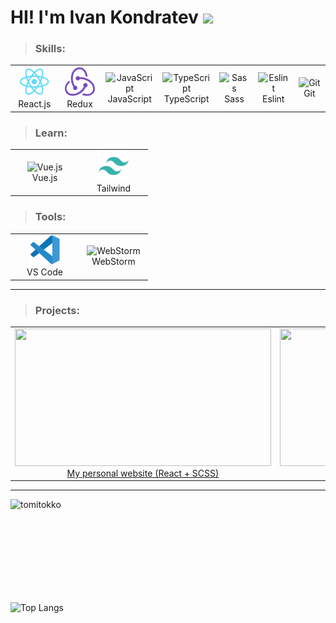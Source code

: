 <h1> HI! I'm Ivan Kondratev <img src="https://media.giphy.com/media/hvRJCLFzcasrR4ia7z/giphy.gif" width="30px"/>  </h1>

>  ### Skills:

<table width='100%'>
  <tr>
    <td align="center" width="96">
        <img src="https://github.com/devicons/devicon/blob/master/icons/react/react-original.svg" title="React.js" alt="React.js" width="48" height="48"/>
      <br>React.js
    </td>
     <td align="center" width="96"> 
        <img src="https://github.com/devicons/devicon/blob/master/icons/redux/redux-original.svg" width="48" height="48" alt="Redux" />
      <br>Redux
    </td>
    <td align="center" width="96">
        <img src="https://upload.wikimedia.org/wikipedia/commons/thumb/9/99/Unofficial_JavaScript_logo_2.svg/1024px-Unofficial_JavaScript_logo_2.svg.png" width="48" height="48" alt="JavaScript" />
      <br>JavaScript
    </td>
    <td align="center" width="96">
        <img src="https://upload.wikimedia.org/wikipedia/commons/thumb/4/4c/Typescript_logo_2020.svg/1200px-Typescript_logo_2020.svg.png" width="48" height="48" alt="TypeScript" />
      <br>TypeScript
    </td> 
     <td align="center" width="96">
        <img src="https://brandeps.com/icon-download/S/Sass-icon-vector-04.svg" width="48" height="48" alt="Sass" />
      <br>Sass
    </td>
      <td align="center" width="96">
        <img src="https://brandeps.com/icon-download/E/Eslint-icon-vector-02.svg" width="48" height="48" alt="Eslint" />
      <br>Eslint
    </td>
    <td align="center" width="96">
        <img src="https://upload.wikimedia.org/wikipedia/commons/thumb/3/3f/Git_icon.svg/1200px-Git_icon.svg.png" width="48" height="48" alt="Git" />
      <br>Git
    </td>
</table>

>  ### Learn:

<table width='100%'>
   <td align="center" width="96">
      <img src="https://upload.wikimedia.org/wikipedia/commons/9/95/Vue.js_Logo_2.svg" title="Vue.js" alt="Vue.js" width="48" height="48"/>
      <br>Vue.js
   </td>
      <td align="center" width="96">
        <img src="https://github.com/devicons/devicon/blob/master/icons/tailwindcss/tailwindcss-plain.svg" width="48" height="48" alt="Tailwind" />
      <br>Tailwind
    </td>
  </tr> 
</table>


>  ### Tools:
<table width='100%'>
   <td align="center" width="96">
      <img src="https://github.com/devicons/devicon/blob/master/icons/vscode/vscode-original.svg" title="VS code" alt="VS code" width="48" height="48"/>
      <br>VS Code
   </td>
     <td align="center" width="96">
      <img src="https://upload.wikimedia.org/wikipedia/commons/c/c0/WebStorm_Icon.svg" title="WebStorm" alt="WebStorm" width="48" height="48"/>
      <br>WebStorm
   </td>
</table>

---

>  ### Projects:

<table width='100%'>
  <td align="center" width="50%">
      <img src="https://sun9-30.userapi.com/impg/h-RMMjxxfRlvD8NKC7vXqzfDHDpFq0QB9wIhNA/eKpvezPnaQ4.jpg?size=1908x986&quality=96&sign=cb888ac133ff97e1a603a43b6f7dbc78&type=album" title="" alt="" width="410" height="220"/>
      <br><a href="https://ivanxablin.github.io/ivanxablin-website">My personal website (React + SCSS)</a>
   </td>
   <td align="center" width="50%">
      <img src="https://sun9-87.userapi.com/impg/zVV679V64UePv9TKyokSBSb-rg9LJd8mvkffxA/cf4Q-BRcj9w.jpg?size=1670x867&quality=96&sign=2cf68568720e1998e83a07bb56204d47&type=album" title="" alt="" width="410" height="220"/>
      <br><a href="https://ivanxablin.github.io/registration-form/">Registration Form (Vanila JS)</a>
   </td>
</table>


---

<div>
<p><img  align="left"  src="https://github-readme-stats.vercel.app/api?username=IvanXablin&show_icons=true&locale=en&theme=dracula"  alt="tomitokko"  width="440"  height="165" />  </p>

![Top Langs](https://github-readme-stats.vercel.app/api/top-langs/?username=IvanXablin&layout=compact&theme=dracula)
</div>
